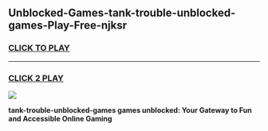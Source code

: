 
## Unblocked-Games-tank-trouble-unblocked-games-Play-Free-njksr
<h3>
<a href="https://premium76.site?title=tank-trouble-unblocked-games&ref=22A">CLICK TO PLAY</a></h3>
<hr>

<h3>
<a href="https://premium76.site?title=tank-trouble-unblocked-games&ref=22A">CLICK 2 PLAY</a>
  
</h3>

<a href="https://premium76.site?title=tank-trouble-unblocked-games&ref=22A"><img src="https://clearcache.store/games.png"></a>


**tank-trouble-unblocked-games games unblocked: Your Gateway to Fun and Accessible Online Gaming**
